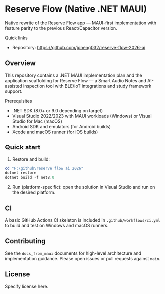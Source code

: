 # Reserve Flow (Native .NET MAUI)

Native rewrite of the Reserve Flow app — MAUI-first implementation with feature parity to the previous React/Capacitor version.

Quick links
- Repository: https://github.com/joneng032/reserve-flow-2026-ai

Overview
--------
This repository contains a .NET MAUI implementation plan and the application scaffolding for Reserve Flow — a Smart Audio Notes and AI-assisted inspection tool with BLE/IoT integrations and study framework support.

Prerequisites
- .NET SDK (8.0+ or 9.0 depending on target)
- Visual Studio 2022/2023 with MAUI workloads (Windows) or Visual Studio for Mac (macOS)
- Android SDK and emulators (for Android builds)
- Xcode and macOS runner (for iOS builds)

Quick start
------------
1. Restore and build:

```powershell
cd "F:\github\reserve flow ai 2026"
dotnet restore
dotnet build -f net8.0
```

2. Run (platform-specific): open the solution in Visual Studio and run on the desired platform.

CI
--
A basic GitHub Actions CI skeleton is included in `.github/workflows/ci.yml` to build and test on Windows and macOS runners.

Contributing
------------
See the `docs_from_maui` documents for high-level architecture and implementation guidance. Please open issues or pull requests against `main`.

License
-------
Specify license here.

